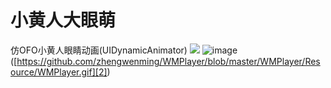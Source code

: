 # 小黄人大眼萌
仿OFO小黄人眼睛动画(UIDynamicAnimator)
![][image-1]
![image]()([https://github.com/zhengwenming/WMPlayer/blob/master/WMPlayer/Resource/WMPlayer.gif][2])   

[][3]

[2]:	http://upload-images.jianshu.io/upload_images/913574-9f2a7e54807e779c.gif?imageMogr2/auto-orient/strip
[3]:	http://upload-images.jianshu.io/upload_images/913574-9f2a7e54807e779c.gif?imageMogr2/auto-orient/strip

[image-1]:	http://upload-images.jianshu.io/upload_images/913574-9f2a7e54807e779c.gif?imageMogr2/auto-orient/strip
